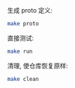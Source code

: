 生成 proto 定义:

```bash
make proto
```

直接测试:

```bash
make run
```

清理, 使仓库恢复原样:

```bash
make clean
```
